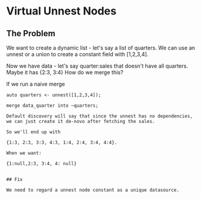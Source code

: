 # Virtual Unnest Nodes


## The Problem

We want to create a dynamic list - let's say a list of quarters. We can use an unnest or a union to create a constant field with [1,2,3,4].

Now we have data - let's say quarter:sales that doesn't have all quarters. Maybe it has {2:3, 3:4} How do we merge this?

If we run a naive merge 

```
auto quarters <- unnest([1,2,3,4]);

merge data_quarter into ~quarters;

Default discovery will say that since the unnest has no dependencies, we can just create it de-novo after fetching the sales.

So we'll end up with 

{1:3, 2:3, 3:3, 4:3, 1:4, 2:4, 3:4, 4:4}.

When we want:

{1:null,2:3, 3:4, 4: null}


## Fix

We need to regard a unnest node constant as a unique datasource.